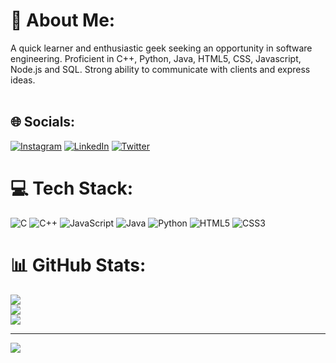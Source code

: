 # 💫 About Me:
A quick learner and enthusiastic geek seeking an opportunity in software engineering. Proficient in C++, Python, Java, HTML5, CSS, Javascript, Node.js and SQL. Strong ability to communicate with clients and express ideas.<br><br>


## 🌐 Socials:
[![Instagram](https://img.shields.io/badge/Instagram-%23E4405F.svg?logo=Instagram&logoColor=white)](https://instagram.com/bharvaidy) [![LinkedIn](https://img.shields.io/badge/LinkedIn-%230077B5.svg?logo=linkedin&logoColor=white)](https://linkedin.com/in/https://www.linkedin.com/in/bhargavi-v-222066218/) [![Twitter](https://img.shields.io/badge/Twitter-%231DA1F2.svg?logo=Twitter&logoColor=white)](https://twitter.com/bhar0207) 

# 💻 Tech Stack:
![C](https://img.shields.io/badge/c-%2300599C.svg?style=for-the-badge&logo=c&logoColor=white) ![C++](https://img.shields.io/badge/c++-%2300599C.svg?style=for-the-badge&logo=c%2B%2B&logoColor=white) ![JavaScript](https://img.shields.io/badge/javascript-%23323330.svg?style=for-the-badge&logo=javascript&logoColor=%23F7DF1E) ![Java](https://img.shields.io/badge/java-%23ED8B00.svg?style=for-the-badge&logo=java&logoColor=white) ![Python](https://img.shields.io/badge/python-3670A0?style=for-the-badge&logo=python&logoColor=ffdd54) ![HTML5](https://img.shields.io/badge/html5-%23E34F26.svg?style=for-the-badge&logo=html5&logoColor=white) ![CSS3](https://img.shields.io/badge/css3-%231572B6.svg?style=for-the-badge&logo=css3&logoColor=white) 
# 📊 GitHub Stats:
![](https://github-readme-stats.vercel.app/api?username=Bhar-02&theme=dark&hide_border=false&include_all_commits=true&count_private=true)<br/>
![](https://github-readme-streak-stats.herokuapp.com/?user=Bhar-02&theme=dark&hide_border=false)<br/>
![](https://github-readme-stats.vercel.app/api/top-langs/?username=Bhar-02&theme=dark&hide_border=false&include_all_commits=true&count_private=true&layout=compact)

---
[![](https://visitcount.itsvg.in/api?id=Bhar-02&icon=0&color=0)](https://visitcount.itsvg.in)
